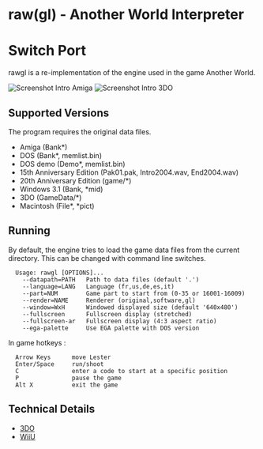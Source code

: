 
# raw(gl) - Another World Interpreter
# Switch Port

rawgl is a re-implementation of the engine used in the game Another World.

![Screenshot Intro Amiga](docs/screenshot-intro-amiga.png) ![Screenshot Intro 3DO](docs/screenshot-intro-3do.png)

## Supported Versions

The program requires the original data files.

- Amiga (Bank*)
- DOS (Bank*, memlist.bin)
- DOS demo (Demo*, memlist.bin)
- 15th Anniversary Edition (Pak01.pak, Intro2004.wav, End2004.wav)
- 20th Anniversary Edition (game/*)
- Windows 3.1 (Bank, *mid)
- 3DO (GameData/*)
- Macintosh (File*, *pict)

## Running

By default, the engine tries to load the game data files from the current
directory. This can be changed with command line switches.

```
  Usage: rawgl [OPTIONS]...
    --datapath=PATH   Path to data files (default '.')
    --language=LANG   Language (fr,us,de,es,it)
    --part=NUM        Game part to start from (0-35 or 16001-16009)
    --render=NAME     Renderer (original,software,gl)
    --window=WxH      Windowed displayed size (default '640x480')
    --fullscreen      Fullscreen display (stretched)
    --fullscreen-ar   Fullscreen display (4:3 aspect ratio)
    --ega-palette     Use EGA palette with DOS version
```

In game hotkeys :

```
  Arrow Keys      move Lester
  Enter/Space     run/shoot
  C               enter a code to start at a specific position
  P               pause the game
  Alt X           exit the game
```

## Technical Details

- [3DO](docs/3DO.md)
- [WiiU](docs/WiiU.md)
